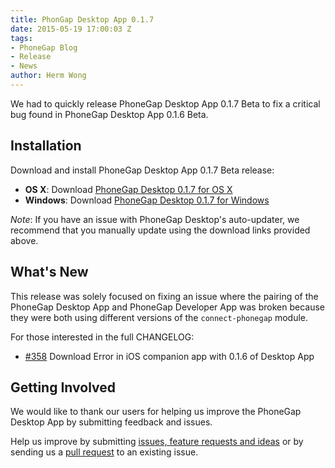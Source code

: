 ```yaml
---
title: PhonGap Desktop App 0.1.7
date: 2015-05-19 17:00:03 Z
tags:
- PhoneGap Blog
- Release
- News
author: Herm Wong
---
```


We had to quickly release PhoneGap Desktop App 0.1.7 Beta to fix a critical bug found in PhoneGap Desktop App 0.1.6 Beta.

## Installation

Download and install PhoneGap Desktop App 0.1.7 Beta release:

- __OS X__: Download [PhoneGap Desktop 0.1.7 for OS X](https://github.com/phonegap/phonegap-app-desktop/releases/download/0.1.7/PhoneGapDesktop.dmg)
- __Windows__: Download [PhoneGap Desktop 0.1.7 for Windows](https://github.com/phonegap/phonegap-app-desktop/releases/tag/0.1.7)

_Note_: If you have an issue with PhoneGap Desktop's auto-updater, we recommend that you manually update using the download links provided above.

## What's New

This release was solely focused on fixing an issue where the pairing of the PhoneGap Desktop App and PhoneGap Developer App was broken because they were both using different versions of the `connect-phonegap` module.

For those interested in the full CHANGELOG:

- [#358](https://github.com/phonegap/phonegap-app-desktop/issues/358) Download Error in iOS companion app with 0.1.6 of Desktop App

## Getting Involved

We would like to thank our users for helping us improve the PhoneGap Desktop App by submitting feedback and issues.

Help us improve by submitting [issues, feature requests and ideas](https://github.com/phonegap/phonegap-app-desktop/issues) or by sending us a [pull request](https://github.com/phonegap/phonegap-app-desktop) to an existing issue.

